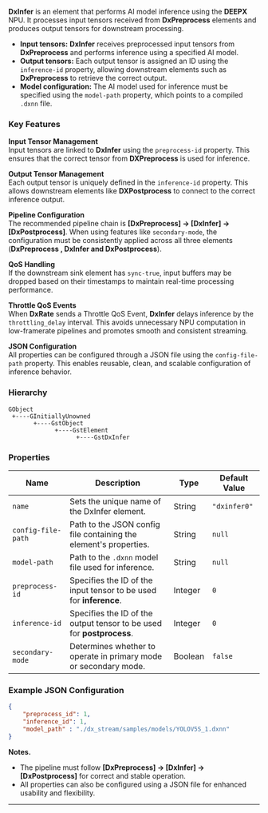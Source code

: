 **DxInfer** is an element that performs AI model inference using the **DEEPX** NPU. It processes input tensors received from **DxPreprocess** elements and produces output tensors for downstream processing.  

- **Input tensors:** **DxInfer** receives preprocessed input tensors from **DxPreprocess** and performs inference using a specified AI model.  
- **Output tensors:** Each output tensor is assigned an ID using the `inference-id` property, allowing downstream elements such as **DxPreprocess** to retrieve the correct output.  
- **Model configuration:** The AI model used for inference must be specified using the `model-path` property, which points to a compiled `.dxnn` file.

### **Key Features**

**Input Tensor Management**  
Input tensors are linked to **DxInfer** using the `preprocess-id` property. This ensures that the correct tensor from **DXPreprocess** is used for inference.  

**Output Tensor Management**  
Each output tensor is uniquely defined in the `inference-id` property. This allows downstream elements like **DXPostprocess** to connect to the correct inference output.  

**Pipeline Configuration**  
The recommended pipeline chain is **[DxPreprocess] → [DxInfer] → [DxPostprocess]**.
When using features like `secondary-mode`, the configuration must be consistently applied across all three elements (**DxPreprocess , DxInfer and DxPostprocess**).  

**QoS Handling**  
If the downstream sink element has `sync-true`, input buffers may be dropped based on their timestamps to maintain real-time processing performance.  

**Throttle QoS Events**  
When **DxRate** sends a Throttle QoS Event, **DxInfer** delays inference by the `throttling_delay` interval. This avoids unnecessary NPU computation in low-framerate pipelines and promotes smooth and consistent streaming. 

**JSON Configuration**  
All properties can be configured through a JSON file using the `config-file-path` property. This enables reusable, clean, and scalable configuration of inference behavior. 

### **Hierarchy**

```
GObject
 +----GInitiallyUnowned
       +----GstObject
             +----GstElement
                   +----GstDxInfer
```

### **Properties**

| **Name**           | **Description**                                                                                      | **Type**  | **Default Value** |
|---------------------|------------------------------------------------------------------------------------------------------|-----------|--------------------|
| `name`             | Sets the unique name of the DxInfer element.                                                        | String    | `"dxinfer0"`       |
| `config-file-path` | Path to the JSON config file containing the element's properties.                                    | String    | `null`             |
| `model-path`       | Path to the `.dxnn` model file used for inference.                                                  | String    | `null`             |
| `preprocess-id`    | Specifies the ID of the input tensor to be used for **inference**.                                       | Integer   | `0`                |
| `inference-id`     | Specifies the ID of the output tensor to be used for **postprocess**.                                                       | Integer   | `0`                |
| `secondary-mode`   | Determines whether to operate in primary mode or secondary mode.                                     | Boolean   | `false`            |


### **Example JSON Configuration**

```json
{
    "preprocess_id": 1,
    "inference_id": 1,
    "model_path" : "./dx_stream/samples/models/YOLOV5S_1.dxnn"
}
```

**Notes.**  

- The pipeline must follow **[DxPreprocess] → [DxInfer] → [DxPostprocess]** for correct and stable operation.  
- All properties can also be configured using a JSON file for enhanced usability and flexibility.  

---
